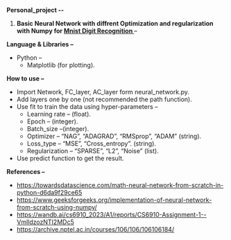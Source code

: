 <p><strong>Personal_project -- </strong></p>
<ol>
<li><strong>Basic Neural Network with diffrent Optimization and regularization with Numpy for <u>Mnist Digit Recognition </u></strong>&ndash;</li>
</ol>
<p><strong>Language &amp; Libraries &ndash;</strong></p>
<ul>
<li>Python &ndash;
<ul>
<li>Matplotlib (for plotting).</li>
</ul>
</li>
</ul>
<p><strong>How to use &ndash;</strong></p>
<ul>
<li>Import Network, FC_layer, AC_layer form neural_network.py.</li>
<li>Add layers one by one (not recommended the path function).</li>
<li>Use fit to train the data using hyper-parameters &ndash;
<ul>
<li>Learning rate &ndash; (float).</li>
<li>Epoch &ndash; (integer).</li>
<li>Batch_size &ndash;(integer).</li>
<li>Optimizer &ndash; &ldquo;NAG&rdquo;, &ldquo;ADAGRAD&rdquo;, &ldquo;RMSprop&rdquo;, &ldquo;ADAM&rdquo; (string).</li>
<li>Loss_type &ndash; &ldquo;MSE&rdquo;, &ldquo;Cross_entropy&rdquo;. (string).</li>
<li>Regularization &ndash; &ldquo;SPARSE&rdquo;, &ldquo;L2&rdquo;, &ldquo;Noise&rdquo; (list).</li>
</ul>
</li>
<li>Use predict function to get the result.</li>
</ul>
<p><strong>References &ndash; </strong></p>
<ul>
<li><a href="https://towardsdatascience.com/math-neural-network-from-scratch-in-python-d6da9f29ce65">https://towardsdatascience.com/math-neural-network-from-scratch-in-python-d6da9f29ce65</a></li>
<li><a href="https://www.geeksforgeeks.org/implementation-of-neural-network-from-scratch-using-numpy/">https://www.geeksforgeeks.org/implementation-of-neural-network-from-scratch-using-numpy/</a></li>
<li><a href="https://wandb.ai/cs6910_2023/A1/reports/CS6910-Assignment-1--VmlldzozNTI2MDc5">https://wandb.ai/cs6910_2023/A1/reports/CS6910-Assignment-1--VmlldzozNTI2MDc5</a></li>
<li><a href="https://archive.nptel.ac.in/courses/106/106/106106184/">https://archive.nptel.ac.in/courses/106/106/106106184/</a></li>
</ul>
